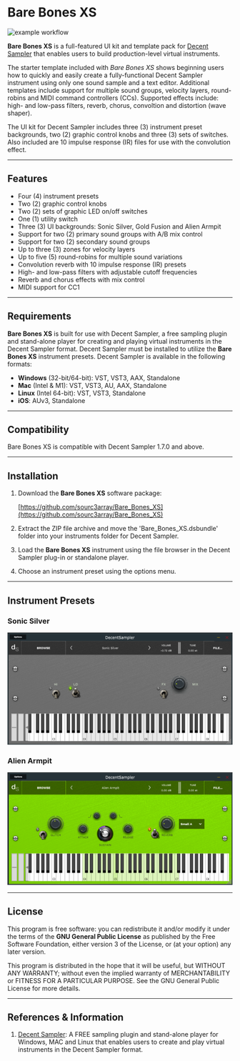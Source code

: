 # Bare Bones XS

![example workflow](https://github.com/sourc3array/Bare_Bones_XS/actions/workflows/basic_workflow.yml/badge.svg)

**Bare Bones XS** is a full-featured UI kit and template pack for [Decent Sampler]( https://www.decentsamples.com/product/decent-sampler-plugin/ ) that enables users to build production-level virtual instruments.

The starter template included with *Bare Bones XS* shows beginning users how to quickly and easily create a fully-functional Decent Sampler instrument using only one sound sample and a text editor. Additional templates include support for multiple sound groups, velocity layers, round-robins and MIDI command controllers (CCs). Supported effects include: high- and low-pass filters, reverb, chorus, convoltion and distortion (wave shaper).

The UI kit for Decent Sampler includes three (3) instrument preset backgrounds, two (2) graphic control knobs and three (3) sets of switches. Also included are 10 impulse response (IR) files for use with the convolution effect.

***

## Features

 - Four (4) instrument presets
 - Two (2) graphic control knobs
 - Two (2) sets of graphic LED on/off switches
 - One (1) utility switch
 - Three (3) UI backgrounds: Sonic Silver, Gold Fusion and Alien Armpit
 - Support for two (2) primary sound groups with A/B mix control
 - Support for two (2) secondary sound groups
 - Up to three (3) zones for velocity layers
 - Up to five (5) round-robins for multiple sound variations
 - Convolution reverb with 10 impulse response (IR) presets
 - High- and low-pass filters with adjustable cutoff frequencies
 - Reverb and chorus effects with mix control
 - MIDI support for CC1

***

## Requirements

**Bare Bones XS** is built for use with Decent Sampler, a free sampling plugin and stand-alone player for creating and playing virtual instruments in the Decent Sampler format. Decent Sampler must be installed to utilize the **Bare Bones XS** instrument presets. Decent Sampler is available in the following formats:

 - **Windows** (32-bit/64-bit): VST, VST3, AAX, Standalone
 - **Mac** (Intel & M1): VST, VST3, AU, AAX, Standalone
 - **Linux** (Intel 64-bit): VST, VST3, Standalone
 - **iOS**: AUv3, Standalone

***
 
## Compatibility

Bare Bones XS is compatible with Decent Sampler 1.7.0 and above.

***

## Installation
 
1. Download the **Bare Bones XS** software package:

   [https://github.com/sourc3array/Bare_Bones_XS](https://github.com/sourc3array/Bare_Bones_XS)

2. Extract the ZIP file archive and move the 'Bare_Bones_XS.dsbundle' folder into your instruments folder for Decent Sampler.

3. Load the **Bare Bones XS** instrument using the file browser in the Decent Sampler plug-in or standalone player.

4. Choose an instrument preset using the options menu.

***

## Instrument Presets

### Sonic Silver

![UI - Sonic Silver](/Docs/Images/Preset_UI_Sonic_Silver.png)

### Alien Armpit

![UI - Alien Armpit](/Docs/Images/Preset_UI_Alien_Armpit.png)

***
 
 ## License

This program is free software: you can redistribute it and/or modify it under the terms of the **GNU General Public License** as published by the Free Software Foundation, either version 3 of the License, or (at your option) any later version.

This program is distributed in the hope that it will be useful, but WITHOUT ANY WARRANTY; without even the implied warranty of MERCHANTABILITY or FITNESS FOR A PARTICULAR PURPOSE. See the GNU General Public License for more details.

***

 ## References & Information
 
 1. [Decent Sampler]( https://www.decentsamples.com/product/decent-sampler-plugin/ ): A FREE sampling plugin and stand-alone player for Windows, MAC and Linux that enables users to create and play virtual instruments in the Decent Sampler format.
 
